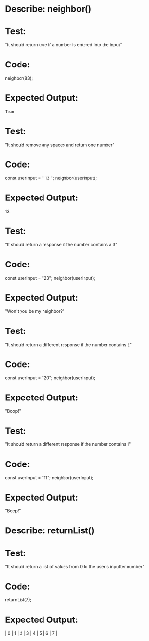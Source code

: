 # Describe: neighbor()

# Test: 
"It should return true if a number is entered into the input"
# Code:
neighbor(83);
# Expected Output: 
True

# Test:
"It should remove any spaces and return one number"
# Code:
const userInput = " 13 ";
neighbor(userInput);
# Expected Output:
13

# Test:
"It should return a response if the number contains a 3"
# Code:
const userInput = "23";
neighbor(userInput);
# Expected Output:
"Won't you be my neighbor?"

# Test:
"It should return a different response if the number contains 2"
# Code:
const userInput = "20";
neighbor(userInput);
# Expected Output:
"Boop!"

# Test:
"It should return a different response if the number contains 1"
# Code:
const userInput = "11";
neighbor(userInput);
# Expected Output:
"Beep!"

# Describe: returnList()

# Test:
"It should return a list of values from 0 to the user's inputter number"
# Code:
returnList(7);
# Expected Output:
| 0 | 1 | 2 | 3 | 4 | 5 | 6 | 7 |